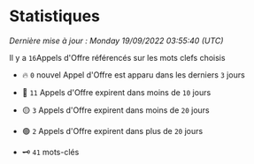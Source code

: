 # Statistiques


_Dernière mise à jour : Monday 19/09/2022 03:55:40 (UTC)_ 

Il y a `16`Appels d'Offre référencés sur les mots clefs choisis

- 🔥 `0` nouvel Appel d'Offre est apparu dans les derniers `3` jours
- 🔴  `11` Appels d'Offre expirent dans moins de `10` jours
- 🟡  `3` Appels d'Offre expirent dans moins de `20` jours
- 🟢  `2` Appels d'Offre expirent dans plus de `20` jours

- 🗝 `41` mots-clés